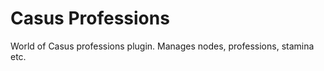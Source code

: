 Casus Professions
=================

World of Casus professions plugin. Manages nodes, professions, stamina etc.